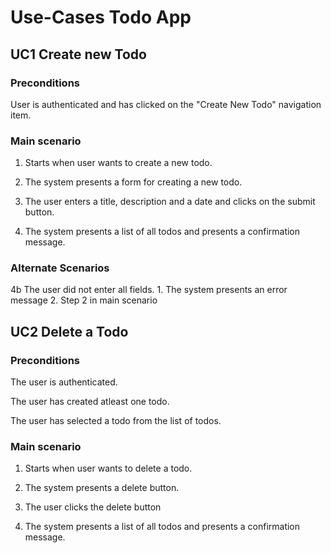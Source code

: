 # Use-Cases Todo App

## UC1 Create new Todo

### Preconditions

User is authenticated and has clicked on the "Create New Todo" navigation item.

### Main scenario

1. Starts when user wants to create a new todo.

2. The system presents a form for creating a new todo.

3. The user enters a title, description and a date and clicks on the submit button.

4. The system presents a list of all todos and presents a confirmation message.


### Alternate Scenarios

4b The user did not enter all fields.
    1. The system presents an error message
    2. Step 2 in main scenario

## UC2 Delete a Todo

### Preconditions


The user is authenticated.

The user has created atleast one todo.

The user has selected a todo from the list of todos.

### Main scenario

1. Starts when user wants to delete a todo.

2. The system presents a delete button.

3. The user clicks the delete button

4. The system presents a list of all todos and presents a confirmation message.


